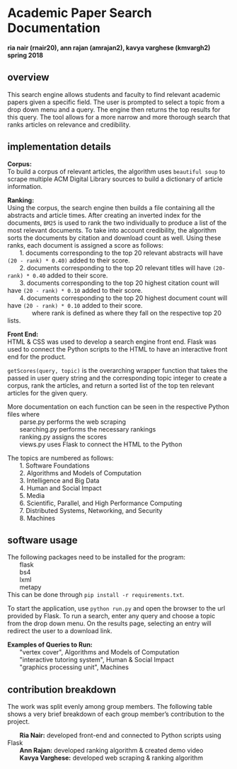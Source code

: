 # Academic Paper Search Documentation
**ria nair (rnair20), ann rajan (amrajan2), kavya varghese (kmvargh2)**  
**spring 2018**  

## overview

This search engine allows students and faculty to find relevant academic papers given a specific field. The user is prompted to select a topic from a drop down menu and a query. The engine then returns the top results for this query. The tool allows for a more narrow and more thorough search that ranks articles on relevance and credibility.

## implementation details

**Corpus:**  
To build a corpus of relevant articles, the algorithm uses `beautiful soup` to scrape multiple ACM Digital Library sources to build a dictionary of article information.   

**Ranking:**    
Using the corpus, the search engine then builds a file containing all the abstracts and article times. After creating an inverted index for the documents, `BM25` is used to rank the two individually to produce a list of the most relevant documents. To take into account credibility, the algorithm sorts the documents by citation and download count as well. Using these ranks, each document is assigned a score as follows:  
&nbsp;&nbsp;&nbsp;&nbsp;&nbsp;&nbsp; 1. documents corresponding to the top 20 relevant abstracts will have `(20 - rank) * 0.40)` added to their score.  
&nbsp;&nbsp;&nbsp;&nbsp;&nbsp;&nbsp; 2. documents corresponding to the top 20 relevant titles will have `(20-rank) * 0.40` added to their score.  
&nbsp;&nbsp;&nbsp;&nbsp;&nbsp;&nbsp; 3. documents corresponding to the top 20 highest citation count will have `(20 - rank) * 0.10` added to their score.  
&nbsp;&nbsp;&nbsp;&nbsp;&nbsp;&nbsp; 4. documents corresponding to the top 20 highest document count will have `(20 - rank) * 0.10` added to their score.  
&nbsp;&nbsp;&nbsp;&nbsp;&nbsp;&nbsp; &nbsp;&nbsp;&nbsp;&nbsp;&nbsp;&nbsp; where rank is defined as where they fall on the respective top 20 lists.   

**Front End:**  
HTML & CSS was used to develop a search engine front end. Flask was used to connect the Python scripts to the HTML to have an interactive front end for the product.  

`getScores(query, topic)` is the overarching wrapper function that takes the passed in user query string and the corresponding topic integer to create a corpus, rank the articles, and return a sorted list of the top ten relevant articles for the given query.  

More documentation on each function can be seen in the respective Python files where  
&nbsp;&nbsp;&nbsp;&nbsp;&nbsp;&nbsp; parse.py performs the web scraping  
&nbsp;&nbsp;&nbsp;&nbsp;&nbsp;&nbsp; searching.py performs the necessary rankings  
&nbsp;&nbsp;&nbsp;&nbsp;&nbsp;&nbsp; ranking.py assigns the scores  
&nbsp;&nbsp;&nbsp;&nbsp;&nbsp;&nbsp; views.py uses Flask to connect the HTML to the Python  

The topics are numbered as follows:  
&nbsp;&nbsp;&nbsp;&nbsp;&nbsp;&nbsp; 1. Software Foundations  
&nbsp;&nbsp;&nbsp;&nbsp;&nbsp;&nbsp; 2. Algorithms and Models of Computation  
&nbsp;&nbsp;&nbsp;&nbsp;&nbsp;&nbsp; 3. Intelligence and Big Data  
&nbsp;&nbsp;&nbsp;&nbsp;&nbsp;&nbsp; 4. Human and Social Impact  
&nbsp;&nbsp;&nbsp;&nbsp;&nbsp;&nbsp; 5. Media  
&nbsp;&nbsp;&nbsp;&nbsp;&nbsp;&nbsp; 6. Scientific, Parallel, and High Performance Computing  
&nbsp;&nbsp;&nbsp;&nbsp;&nbsp;&nbsp; 7. Distributed Systems, Networking, and Security  
&nbsp;&nbsp;&nbsp;&nbsp;&nbsp;&nbsp; 8. Machines  

## software usage

The following packages need to be installed for the program:  
&nbsp;&nbsp;&nbsp;&nbsp;&nbsp;&nbsp; flask  
&nbsp;&nbsp;&nbsp;&nbsp;&nbsp;&nbsp; bs4  
&nbsp;&nbsp;&nbsp;&nbsp;&nbsp;&nbsp; lxml  
&nbsp;&nbsp;&nbsp;&nbsp;&nbsp;&nbsp; metapy  
This can be done through `pip install -r requirements.txt`.  

To start the application, use `python run.py` and open the browser to the url provided by Flask. To run a search, enter any query and choose a topic from the drop down menu. On the results page, selecting an entry will redirect the user to a download link.  

**Examples of Queries to Run:**  
&nbsp;&nbsp;&nbsp;&nbsp;&nbsp;&nbsp; "vertex cover", Algorithms and Models of Computation  
&nbsp;&nbsp;&nbsp;&nbsp;&nbsp;&nbsp; "interactive tutoring system", Human & Social Impact  
&nbsp;&nbsp;&nbsp;&nbsp;&nbsp;&nbsp; "graphics processing unit", Machines  

## contribution breakdown

The work was split evenly among group members. The following table shows a very brief breakdown of each group member’s contribution to the project.  

&nbsp;&nbsp;&nbsp;&nbsp;&nbsp;&nbsp; **Ria Nair:** developed front-end and connected to Python scripts using Flask  
&nbsp;&nbsp;&nbsp;&nbsp;&nbsp;&nbsp; **Ann Rajan:** developed ranking algorithm & created demo video  
&nbsp;&nbsp;&nbsp;&nbsp;&nbsp;&nbsp; **Kavya Varghese:** developed web scraping & ranking algorithm  
